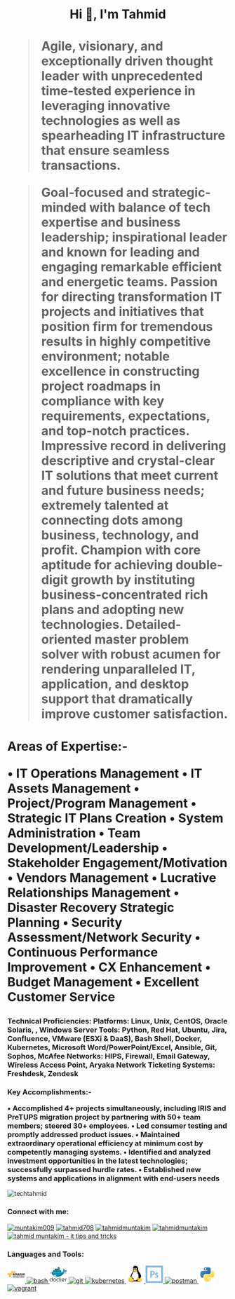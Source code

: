 <h1 align="center">Hi 👋, I'm Tahmid</h1>



<h1 align="left">


<p align="left">
  
> Agile, visionary, and exceptionally driven thought leader with unprecedented time-tested experience in leveraging innovative technologies as well as spearheading IT infrastructure that ensure seamless transactions. 

> Goal-focused and strategic-minded with balance of tech expertise and business leadership; inspirational leader and known for leading and engaging remarkable efficient and energetic teams. Passion for directing transformation IT projects and initiatives that position firm for tremendous results in highly competitive environment; notable excellence in constructing project roadmaps in compliance with key requirements, expectations, and top-notch practices. Impressive record in delivering descriptive and crystal-clear IT solutions that meet current and future business needs; extremely talented at connecting dots among business, technology, and profit. Champion with core aptitude for achieving double-digit growth by instituting business-concentrated rich plans and adopting new technologies. Detailed-oriented master problem solver with robust acumen for rendering unparalleled IT, application, and desktop support that dramatically improve customer satisfaction.
</p>
  
</h1>

<h1 align="left">
  
Areas of Expertise:-
  
  
• IT Operations Management
• IT Assets Management 
• Project/Program Management
• Strategic IT Plans Creation
• System Administration • Team Development/Leadership
• Stakeholder Engagement/Motivation
• Vendors Management
• Lucrative Relationships Management
• Disaster Recovery Strategic Planning • Security Assessment/Network Security
• Continuous Performance Improvement
• CX Enhancement
• Budget Management
• Excellent Customer Service

</h1>

<h3 align="left">
  
Technical Proficiencies:
Platforms: Linux, Unix, CentOS, Oracle Solaris, , Windows Server 
Tools: Python, Red Hat, Ubuntu, Jira, Confluence, VMware (ESXi & DaaS), Bash Shell, Docker, Kubernetes, Microsoft Word/PowerPoint/Excel, Ansible, Git, Sophos, McAfee
Networks: HIPS, Firewall, Email Gateway, Wireless Access Point, Aryaka Network
Ticketing Systems: Freshdesk, Zendesk

</h3>

<h3 align="left">

Key Accomplishments:- 

• Accomplished 4+ projects simultaneously, including IRIS and PreTUPS migration project by partnering with 50+ team members; steered 30+ employees. 
• Led consumer testing and promptly addressed product issues. 
• Maintained extraordinary operational efficiency at minimum cost by competently managing systems. 
• Identified and analyzed investment opportunities in the latest technologies; successfully surpassed hurdle rates. 
• Established new systems and applications in alignment with end-users needs

</h3>


<p align="left"> <img src="https://komarev.com/ghpvc/?username=techtahmid&label=Profile%20views&color=0e75b6&style=flat" alt="techtahmid" /> </p>

<h3 align="left">Connect with me:</h3>
<p align="left">
<a href="https://twitter.com/muntakim009" target="blank"><img align="center" src="https://raw.githubusercontent.com/rahuldkjain/github-profile-readme-generator/master/src/images/icons/Social/twitter.svg" alt="muntakim009" height="30" width="40" /></a>
<a href="https://linkedin.com/in/tahmid708" target="blank"><img align="center" src="https://raw.githubusercontent.com/rahuldkjain/github-profile-readme-generator/master/src/images/icons/Social/linked-in-alt.svg" alt="tahmid708" height="30" width="40" /></a>
<a href="https://fb.com/tahmidmuntakim" target="blank"><img align="center" src="https://raw.githubusercontent.com/rahuldkjain/github-profile-readme-generator/master/src/images/icons/Social/facebook.svg" alt="tahmidmuntakim" height="30" width="40" /></a>
<a href="https://instagram.com/tahmidmuntakim" target="blank"><img align="center" src="https://raw.githubusercontent.com/rahuldkjain/github-profile-readme-generator/master/src/images/icons/Social/instagram.svg" alt="tahmidmuntakim" height="30" width="40" /></a>
<a href="https://www.youtube.com/channel/UCNrSkd3oUJH9aVwd-TPgpmA" target="blank"><img align="center" src="https://raw.githubusercontent.com/rahuldkjain/github-profile-readme-generator/master/src/images/icons/Social/youtube.svg" alt="tahmid muntakim - it tips and tricks" height="30" width="40" /></a>
</p>

<h3 align="left">Languages and Tools:</h3>
<p align="left"> <a href="https://aws.amazon.com" target="_blank" rel="noreferrer"> <img src="https://raw.githubusercontent.com/devicons/devicon/master/icons/amazonwebservices/amazonwebservices-original-wordmark.svg" alt="aws" width="40" height="40"/> </a> <a href="https://www.gnu.org/software/bash/" target="_blank" rel="noreferrer"> <img src="https://www.vectorlogo.zone/logos/gnu_bash/gnu_bash-icon.svg" alt="bash" width="40" height="40"/> </a> <a href="https://www.docker.com/" target="_blank" rel="noreferrer"> <img src="https://raw.githubusercontent.com/devicons/devicon/master/icons/docker/docker-original-wordmark.svg" alt="docker" width="40" height="40"/> </a> <a href="https://git-scm.com/" target="_blank" rel="noreferrer"> <img src="https://www.vectorlogo.zone/logos/git-scm/git-scm-icon.svg" alt="git" width="40" height="40"/> </a> <a href="https://kubernetes.io" target="_blank" rel="noreferrer"> <img src="https://www.vectorlogo.zone/logos/kubernetes/kubernetes-icon.svg" alt="kubernetes" width="40" height="40"/> </a> <a href="https://www.linux.org/" target="_blank" rel="noreferrer"> <img src="https://raw.githubusercontent.com/devicons/devicon/master/icons/linux/linux-original.svg" alt="linux" width="40" height="40"/> </a> <a href="https://www.photoshop.com/en" target="_blank" rel="noreferrer"> <img src="https://raw.githubusercontent.com/devicons/devicon/master/icons/photoshop/photoshop-line.svg" alt="photoshop" width="40" height="40"/> </a> <a href="https://postman.com" target="_blank" rel="noreferrer"> <img src="https://www.vectorlogo.zone/logos/getpostman/getpostman-icon.svg" alt="postman" width="40" height="40"/> </a> <a href="https://www.python.org" target="_blank" rel="noreferrer"> <img src="https://raw.githubusercontent.com/devicons/devicon/master/icons/python/python-original.svg" alt="python" width="40" height="40"/> </a> <a href="https://www.vagrantup.com/" target="_blank" rel="noreferrer"> <img src="https://www.vectorlogo.zone/logos/vagrantup/vagrantup-icon.svg" alt="vagrant" width="40" height="40"/> </a> </p>
